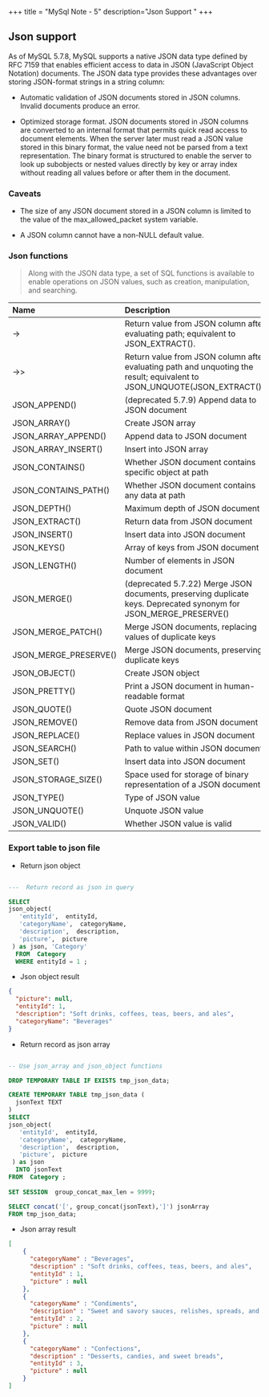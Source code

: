 +++
title = "MySql Note - 5"
description="Json Support "
+++

## Json support 

As of MySQL 5.7.8, MySQL supports a native JSON data type defined by RFC 7159 that enables efficient access to data in JSON (JavaScript Object Notation) documents. The JSON data type provides these advantages over storing JSON-format strings in a string column:

* Automatic validation of JSON documents stored in JSON columns. Invalid documents produce an error.

* Optimized storage format. JSON documents stored in JSON columns are converted to an internal format that permits quick read access to document elements. When the server later must read a JSON value stored in this binary format, the value need not be parsed from a text representation. The binary format is structured to enable the server to look up subobjects or nested values directly by key or array index without reading all values before or after them in the document.



### Caveats

* The size of any JSON document stored in a JSON column is limited to the value of the max_allowed_packet system variable. 

* A JSON column cannot have a non-NULL default value.


### Json functions

> Along with the JSON data type, a set of SQL functions is available to enable operations on JSON values, such as creation, manipulation, and searching. 


Name |  Description
:--|:--|
->  | Return value from JSON column after evaluating path; equivalent to JSON_EXTRACT().
->>  | Return value from JSON column after evaluating path and unquoting the result; equivalent to JSON_UNQUOTE(JSON_EXTRACT()).
JSON_APPEND() |  (deprecated 5.7.9)  Append data to JSON document
JSON_ARRAY() |   Create JSON array
JSON_ARRAY_APPEND() |   Append data to JSON document
JSON_ARRAY_INSERT() |   Insert into JSON array
JSON_CONTAINS() |   Whether JSON document contains specific object at path
JSON_CONTAINS_PATH() |   Whether JSON document contains any data at path
JSON_DEPTH() |   Maximum depth of JSON document
JSON_EXTRACT() |   Return data from JSON document
JSON_INSERT() |   Insert data into JSON document
JSON_KEYS() |   Array of keys from JSON document
JSON_LENGTH() |   Number of elements in JSON document
JSON_MERGE() |  (deprecated 5.7.22)  Merge JSON documents, preserving duplicate keys. Deprecated synonym for JSON_MERGE_PRESERVE() | 
JSON_MERGE_PATCH() |   Merge JSON documents, replacing values of duplicate keys
JSON_MERGE_PRESERVE() |   Merge JSON documents, preserving duplicate keys
JSON_OBJECT() |   Create JSON object
JSON_PRETTY() |   Print a JSON document in human-readable format
JSON_QUOTE() |   Quote JSON document
JSON_REMOVE() |   Remove data from JSON document
JSON_REPLACE() |   Replace values in JSON document
JSON_SEARCH() |   Path to value within JSON document
JSON_SET() |   Insert data into JSON document
JSON_STORAGE_SIZE() |   Space used for storage of binary representation of a JSON document
JSON_TYPE() |   Type of JSON value
JSON_UNQUOTE() |   Unquote JSON value
JSON_VALID() |   Whether JSON value is valid


### Export table to json file

* Return json object

```sql

---  Return record as json in query

SELECT 
json_object( 
   'entityId',  entityId,
   'categoryName',  categoryName,
   'description',  description,
   'picture',  picture
 ) as json, 'Category' 
  FROM  Category 
  WHERE entityId = 1 ; 
```

* Json object result

```json
{
  "picture": null,
  "entityId": 1,
  "description": "Soft drinks, coffees, teas, beers, and ales",
  "categoryName": "Beverages"
}

```

* Return record as json array


```sql

-- Use json_array and json_object functions 

DROP TEMPORARY TABLE IF EXISTS tmp_json_data;

CREATE TEMPORARY TABLE tmp_json_data (
  jsonText TEXT
) 
SELECT 
json_object( 
   'entityId',  entityId,
   'categoryName',  categoryName,
   'description',  description,
   'picture',  picture
 ) as json 
  INTO jsonText
FROM  Category ; 
  
SET SESSION  group_concat_max_len = 9999;

SELECT concat('[', group_concat(jsonText),']') jsonArray
FROM tmp_json_data;
```

* Json array result

```json
[
    {
      "categoryName" : "Beverages",
      "description" : "Soft drinks, coffees, teas, beers, and ales",
      "entityId" : 1,
      "picture" : null
    },
    {
      "categoryName" : "Condiments",
      "description" : "Sweet and savory sauces, relishes, spreads, and seasonings",
      "entityId" : 2,
      "picture" : null
    },
    {
      "categoryName" : "Confections",
      "description" : "Desserts, candies, and sweet breads",
      "entityId" : 3,
      "picture" : null
    }
]

```
